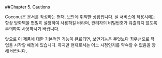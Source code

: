 ##Chapter 5. Cautions

 Coconut은 문서를 작성하는 현재, 보안에 취약한 상황입니다. 실 서비스에 적용시에는 항상 방화벽을 면밀히 설정하여 사용하길 바라며, 관리자의 비밀번호가 유출되지 않도록 주의하여 사용하시기 바랍니다.

 앞으로 이 제품에 대한 기본적인 기능이 완료되면, 보안기능은 무엇보다 최우선으로 작업을 시작할 예정에 있습니다. 하지만 현재로서는 어느 시점인지를 약속할 수 없음을 양해 바랍니다.

